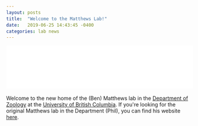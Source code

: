 ```yaml
---
layout: posts
title:  "Welcome to the Matthews Lab!"
date:   2019-06-25 14:43:45 -0400
categories: lab news
---
```


[![UBC Zoology](/assets/images/9_2016_1UnitStandard_Zoology_ReverseRGB72.png)](https://zoology.ubc.ca)

Welcome to the new home of the (Ben) Matthews lab in the [Department of Zoology][zoo] at the [University of British Columbia][ubc].  If you're looking for the original Matthews lab in the Department (Phil), you can find his website [here](http://www.matthewslab.zoology.ubc.ca).

[zoo]: http://zoology.ubc.ca/
[ubc]: http://www.ubc.ca/
